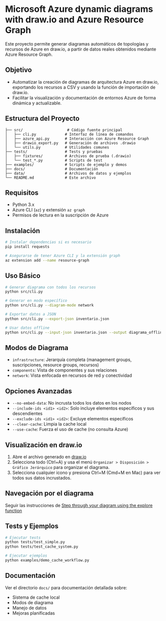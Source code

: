# Microsoft Azure dynamic diagrams with draw.io and Azure Resource Graph

Este proyecto permite generar diagramas automáticos de topologías y recursos de Azure en draw.io, a partir de datos reales obtenidos mediante Azure Resource Graph.

## Objetivo
- Automatizar la creación de diagramas de arquitectura Azure en draw.io, exportando los recursos a CSV y usando la función de importación de draw.io.
- Facilitar la visualización y documentación de entornos Azure de forma dinámica y actualizable.

## Estructura del Proyecto

```
├── src/                    # Código fuente principal
│   ├── cli.py             # Interfaz de línea de comandos
│   ├── azure_api.py       # Interacción con Azure Resource Graph
│   ├── drawio_export.py   # Generación de archivos .drawio
│   └── utils.py           # Utilidades comunes
├── tests/                 # Tests y pruebas
│   ├── fixtures/          # Archivos de prueba (.drawio)
│   └── test_*.py          # Scripts de test
├── examples/              # Scripts de ejemplo y demos
├── docs/                  # Documentación
├── data/                  # Archivos de datos y ejemplos
└── README.md              # Este archivo
```

## Requisitos
- Python 3.x
- Azure CLI (`az`) y extensión `az graph`
- Permisos de lectura en la suscripción de Azure

## Instalación
```bash
# Instalar dependencias si es necesario
pip install requests

# Asegurarse de tener Azure CLI y la extensión graph
az extension add --name resource-graph
```

## Uso Básico
```bash
# Generar diagrama con todos los recursos
python src/cli.py

# Generar en modo específico
python src/cli.py --diagram-mode network

# Exportar datos a JSON
python src/cli.py --export-json inventario.json

# Usar datos offline
python src/cli.py --input-json inventario.json --output diagrama_offline.drawio
```

## Modos de Diagrama
- `infrastructure`: Jerarquía completa (management groups, suscripciones, resource groups, recursos)
- `components`: Vista de componentes y sus relaciones
- `network`: Vista enfocada en recursos de red y conectividad

## Opciones Avanzadas
- `--no-embed-data`: No incrusta todos los datos en los nodos
- `--include-ids <id1> <id2>`: Solo incluye elementos específicos y sus descendientes
- `--exclude-ids <id1> <id2>`: Excluye elementos específicos
- `--clear-cache`: Limpia la cache local
- `--use-cache`: Fuerza el uso de cache (no consulta Azure)
## Visualización en draw.io
1. Abre el archivo generado en [draw.io](https://app.diagrams.net/)
2. Selecciona todo (Ctrl+A) y usa el menú `Organizar > Disposición > Gráfico Jerárquico` para organizar el diagrama.
3. Selecciona cualquier icono y presiona Ctrl+M (Cmd+M en Mac) para ver todos sus datos incrustados.

## Navegación por el diagrama
Seguir las instrucciones de [Step through your diagram using the explore function](https://www.drawio.com/doc/faq/explore-plugin)

## Tests y Ejemplos
```bash
# Ejecutar tests
python tests/test_simple.py
python tests/test_cache_system.py

# Ejecutar ejemplos
python examples/demo_cache_workflow.py
```

## Documentación
Ver el directorio `docs/` para documentación detallada sobre:
- Sistema de cache local
- Modos de diagrama
- Manejo de datos
- Mejoras planificadas
